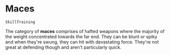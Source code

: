# Maces

`SkillTraining`

The category of **maces** comprises of hafted weapons where the majority of the weight concentrated towards the far end. They can be blunt or spiky and when they're swung, they can hit with devastating force. They're not great at defending though and aren't particularly quick.